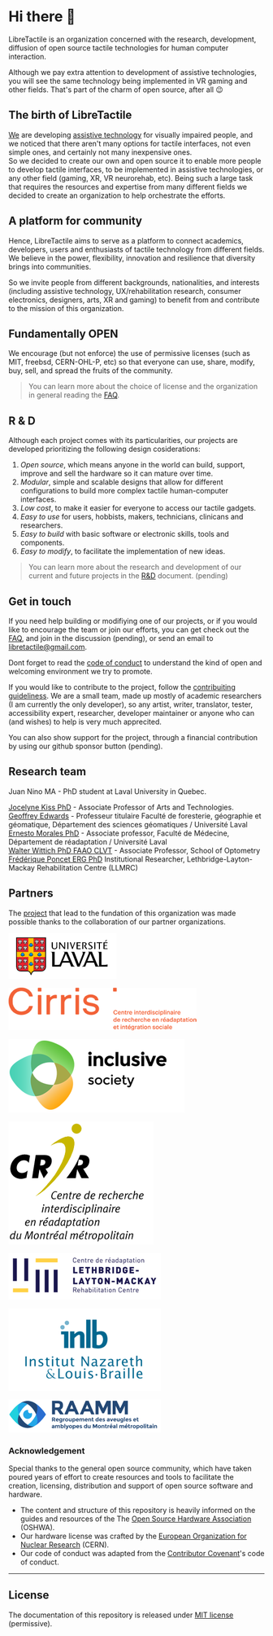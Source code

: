 # Hi there 👋

LibreTactile is an organization concerned with the research, development, diffusion of open source tactile technologies for human computer interaction.

Although we pay extra attention to development of assistive technologies, you will see the same technology being implemented in VR gaming and other fields. That's part of the charm of open source, after all :wink:

## The birth of LibreTactile

[We](#research-team) are developing [assistive technology](https://societeinclusive.ca/en/projets/dispositif-assistance-navigation/) for visually impaired people, and we noticed that there aren't many options for tactile interfaces, not even simple ones, and certainly not many inexpensive ones.  
So we decided to create our own and open source it to enable more people to develop tactile interfaces, to be implemented in assistive technologies, or any other field (gaming, XR, VR neurorehab, etc). Being such a large task that requires the resources and expertise from many different fields we decided to create an organization to help orchestrate the efforts.

## A platform for community

Hence, LibreTactile aims to serve as a platform to connect academics, developers, users and enthusiasts of tactile technology from different fields. We believe in the power, flexibility, innovation and resilience that diversity brings into communities.

So we invite people from different backgrounds, nationalities, and interests (including assistive technology, UX/rehabilitation research, consumer electronics, designers, arts, XR and gaming) to benefit from and contribute to the mission of this organization.

## Fundamentally OPEN

We encourage (but not enforce) the use of permissive licenses (such as MIT, freebsd, CERN-OHL-P, etc) so that everyone can use, share, modify, buy, sell, and spread the fruits of the community.

> You can learn more about the choice of license and the organization in general reading the [FAQ](/docs/faq.md).

## R & D

Although each project comes with its particularities, our projects are developed prioritizing the following design cosiderations:

1. _Open source_, which means anyone in the world can build, support, improve and sell the hardware so it can mature over time.
2. _Modular_, simple and scalable designs that allow for different configurations to build more complex tactile human-computer interfaces.
3. _Low cost_, to make it easier for everyone to access our tactile gadgets.
4. _Easy to use_ for users, hobbists, makers, technicians, clinicans and researchers.
5. _Easy to build_ with basic software or electronic skills, tools and components.
6. _Easy to modify_, to facilitate the implementation of new ideas.

> You can learn more about the research and development of our current and future projects in the [R&D](/docs/R-and-D.MD) document. (pending)

## Get in touch

If you need help building or modifiying one of our projects, or if you would like to encourage the team or join our efforts, you can get check out the [FAQ](/docs/faq.md), and join in the discussion (pending), or send an email to [libretactile@gmail.com](mailto:libretactile@gmail.com).

<!-- TODO:  manage discussions for organization and specific repos ...-->

Dont forget to read the [code of conduct](/docs/code_of_conduct.md) to understand the kind of open and welcoming environment we try to promote.

If you would like to contribute to the project, follow the [contribuiting guideliness](/docs/contribuiting.md).
We are a small team, made up mostly of academic researchers (I am currently the only developer), so any artist, writer, translator, tester, accessibility expert, researcher, developer maintainer or anyone who can (and wishes) to help is very much apprecited.

You can also show support for the project, through a financial contribution by using our github sponsor button (pending).

<!-- TODO:  add sponsor button, or something like that .-->

## Research team

Juan Nino MA - PhD student at Laval University in Quebec.

<!-- TODO:  Add my portfolio-->

[Jocelyne Kiss PhD](https://www.design.ulaval.ca/personnel/professeurs/jocelyne-kiss) - Associate Professor of Arts and Technologies.  
[Geoffrey Edwards](https://www.scg.ulaval.ca/geoffrey-edwards) - Professeur titulaire Faculté de foresterie, géographie et géomatique, Département des sciences géomatiques / Université Laval  
[Ernesto Morales PhD](https://www.cirris.ulaval.ca/en/researchers/ernesto-morales/) - Associate professor, Faculté de Médecine, Département de réadaptation / Université Laval  
[Walter Wittich PhD FAAO CLVT](https://www.opto.umontreal.ca/wittichlab/en/index.html) - Associate Professor, School of Optometry  
[Frédérique Poncet ERG PhD](https://crir.ca/en/member/frederique-poncet-erg-ph-d/) Institutional Researcher, Lethbridge-Layton-Mackay Rehabilitation Centre (LLMRC)

## Partners

The [project]() that lead to the fundation of this organization was made possible thanks to the collaboration of our partner organizations.

[![Laval University logo](/docs/img/logo-ulaval.png "Laval University")](https://www.ulaval.ca/en)

[![CIRRIS logo](/docs/img/logo-cirris.png "CIRRIS")](https://www.cirris.ulaval.ca/)

[![Inclusive society logo](/docs/img/logo_is.png "Inclusive society")](https://societeinclusive.ca/en/socinc/vers-une-societe-quebecoise-plus-inclusive/)

[![CRIR logo](/docs/img/logo-crir.png "CRIR")](https://crir.ca/en/)

[![Lethbridge-Layton-Mackay logo](/docs/img/logo_crllm.png "CLethbridge-Layton-Mackay")](https://www.llmrc.ca/)

[![INLB logo](/docs/img/logo-inlb.png "INLB")](https://www.santemonteregie.qc.ca/en/node/2134)

[![RAAMM logo](/docs/img/logo-raamm.png "RAAMM")](https://raamm.org/)

### Acknowledgement

Special thanks to the general open source community, which have taken poured years of effort to create resources and tools to facilitate the creation, licensing, distribution and support of open source software and hardware.

- The content and structure of this repository is heavily informed on the guides and resources of the The [Open Source Hardware Association](https://www.oshwa.org/) (OSHWA).
- Our hardware license was crafted by the [European Organization for Nuclear Research](https://home.cern/) (CERN).
- Our code of conduct was adapted from the [Contributor Covenant](https://www.contributor-covenant.org/)'s code of conduct.

---

## License

The documentation of this repository is released under [MIT license](/LICENSE) (permissive).
